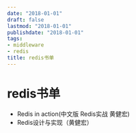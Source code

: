 ```yaml
---
date: "2018-01-01"
draft: false
lastmod: "2018-01-01"
publishdate: "2018-01-01"
tags:
- middleware
- redis
title: redis书单
---
```

# redis书单

* Redis in action(中文版 Redis实战 黄健宏)
* Redis设计与实现（黄健宏）